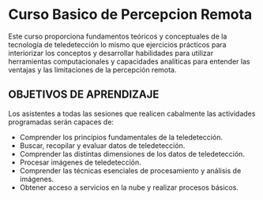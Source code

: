# Curso Basico de Percepcion Remota

Este curso proporciona fundamentos teóricos y conceptuales de la tecnología de
teledetección lo mismo que ejercicios prácticos para interiorizar los conceptos y
desarrollar habilidades para utilizar herramientas computacionales y capacidades
analíticas para entender las ventajas y las limitaciones de la percepción remota.

## OBJETIVOS DE APRENDIZAJE

Los asistentes a todas las sesiones que realicen cabalmente las actividades
programadas serán capaces de:

- Comprender los principios fundamentales de la teledetección.
- Buscar, recopilar y evaluar datos de teledetección.
- Comprender las distintas dimensiones de los datos de teledetección.
- Procesar imágenes de teledetección.
- Comprender las técnicas esenciales de procesamiento y análisis de imágenes.
- Obtener acceso a servicios en la nube y realizar procesos básicos.